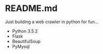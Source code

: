 # README.md

Just building a web crawler in python for fun...

- Python 3.5.2
- Flask
- BeautifulSoup
- PyMysql
